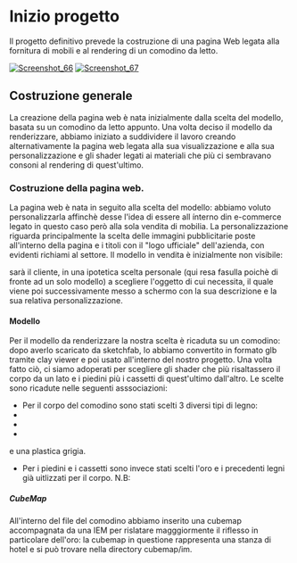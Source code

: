 # Inizio progetto
Il progetto definitivo prevede la costruzione di una pagina Web legata alla fornitura di mobili e al rendering di un comodino da letto.

<a href="https://ibb.co/jhOt3T"><img src="https://image.ibb.co/g0MfiT/Screenshot_66.png" alt="Screenshot_66" border="0"></a>
<a href="https://ibb.co/njUpco"><img src="https://image.ibb.co/hEQ6OT/Screenshot_67.png" alt="Screenshot_67" border="0"></a>

## Costruzione generale
La creazione della pagina web è nata  inizialmente dalla scelta del modello, basata su un comodino da letto appunto. Una volta deciso il modello da renderizzare, abbiamo iniziato a suddividere il lavoro creando alternativamente la pagina web legata alla sua visualizzazione e alla sua personalizzazione e gli shader legati ai materiali che più ci sembravano consoni al rendering di quest'ultimo.

### Costruzione della pagina web.
La pagina web è nata in seguito alla scelta del modello: abbiamo voluto personalizzarla affinchè desse l'idea di essere all ínterno din e-commerce legato in questo caso però alla sola vendita di mobilia. La personalizzazione riguarda principalmente la scelta delle immagini pubblicitarie poste all'interno della pagina e i titoli con il "logo ufficiale" dell'azienda, con evidenti richiami al settore.
Il modello in vendita è inizialmente non visibile:


sarà il cliente, in una ipotetica scelta personale (qui resa fasulla poichè di fronte ad un solo modello) a scegliere l'oggetto di cui necessita, il quale viene poi successivamente messo a schermo con la sua descrizione e la sua relativa personalizzazione.

#### Modello
Per il modello da renderizzare la nostra scelta è ricaduta su un comodino: dopo averlo scaricato da sketchfab, lo abbiamo convertito in formato glb tramite clay viewer e poi usato all'interno del nostro progetto. Una volta fatto ciò, ci siamo adoperati per scegliere gli shader che più risaltassero il corpo da un lato e i piedini più i cassetti di quest'ultimo dall'altro.
Le scelte sono ricadute nelle seguenti asssociazioni:
- Per il corpo del comodino sono stati scelti 3 diversi tipi di legno:
-
-
-
e una plastica grigia.
- Per i piedini e i cassetti sono invece stati scelti  l'oro e i precedenti legni già uitlizzati per il corpo.
N.B: 

##### CubeMap
All'interno del file del comodino abbiamo inserito una cubemap accompagnata da una IEM per rislatare magggiormente il riflesso in particolare dell'oro: la cubemap in questione rappresenta una stanza di hotel e si può trovare nella directory cubemap/im. 
